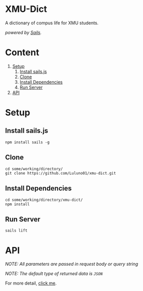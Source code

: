 # XMU-Dict

A dictionary of compus life for XMU students.

*powered by [Sails](http://sailsjs.org).*

# Content

1. [Setup](#setup)
    1. [Install sails.js](#install-sailsjs)
    2. [Clone](#clone)
    3. [Install Dependencies](#install-dependencies)
    4. [Run Server](#run-server)
2. [API](#api)

# Setup

## Install sails.js

```@Shell
npm install sails -g
```

## Clone

```@Shell
cd some/working/directory/
git clone https://github.com/Luluno01/xmu-dict.git
```

## Install Dependencies

```@Shell
cd some/working/directory/xmu-dict/
npm install
```

## Run Server

```@Shell
sails lift
```
# API

*NOTE: All parameters are passed in request body or query string*

*NOTE: The default type of returned data is `JSON`*

For more detail, [click me](https://github.com/Luluno01/xmu-dict/wiki/APIs).